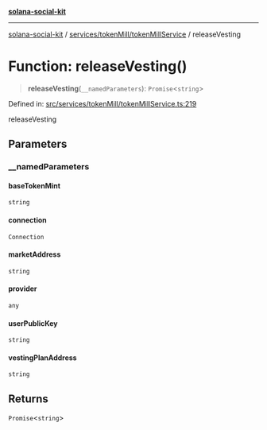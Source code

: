 [**solana-social-kit**](../../../../README.md)

***

[solana-social-kit](../../../../README.md) / [services/tokenMill/tokenMillService](../README.md) / releaseVesting

# Function: releaseVesting()

> **releaseVesting**(`__namedParameters`): `Promise`\<`string`\>

Defined in: [src/services/tokenMill/tokenMillService.ts:219](https://github.com/SendArcade/solana-social-starter/blob/03568260ca96ed63f77049843c721de1cb011893/src/services/tokenMill/tokenMillService.ts#L219)

releaseVesting

## Parameters

### \_\_namedParameters

#### baseTokenMint

`string`

#### connection

`Connection`

#### marketAddress

`string`

#### provider

`any`

#### userPublicKey

`string`

#### vestingPlanAddress

`string`

## Returns

`Promise`\<`string`\>
